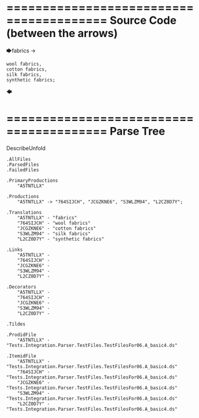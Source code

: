 ========================================
Source Code (between the arrows)
========================================

🡆fabrics ->

    wool fabrics,
    cotton fabrics,
    silk fabrics,
    synthetic fabrics;
🡄

========================================
Parse Tree
========================================
DescribeUnfold

    .AllFiles
    .ParsedFiles
    .FailedFiles

    .PrimaryProductions
        "A5TNTLLX" 

    .Productions
        "A5TNTLLX" -> "764SIJCH", "JCGZKNE6", "S3WLZM94", "L2CZ0D7Y";

    .Translations
        "A5TNTLLX" - "fabrics"
        "764SIJCH" - "wool fabrics"
        "JCGZKNE6" - "cotton fabrics"
        "S3WLZM94" - "silk fabrics"
        "L2CZ0D7Y" - "synthetic fabrics"

    .Links
        "A5TNTLLX" - 
        "764SIJCH" - 
        "JCGZKNE6" - 
        "S3WLZM94" - 
        "L2CZ0D7Y" - 

    .Decorators
        "A5TNTLLX" - 
        "764SIJCH" - 
        "JCGZKNE6" - 
        "S3WLZM94" - 
        "L2CZ0D7Y" - 

    .Tildes

    .ProdidFile
        "A5TNTLLX" - "Tests.Integration.Parser.TestFiles.TestFilesFor06.A_basic4.ds"

    .ItemidFile
        "A5TNTLLX" - "Tests.Integration.Parser.TestFiles.TestFilesFor06.A_basic4.ds"
        "764SIJCH" - "Tests.Integration.Parser.TestFiles.TestFilesFor06.A_basic4.ds"
        "JCGZKNE6" - "Tests.Integration.Parser.TestFiles.TestFilesFor06.A_basic4.ds"
        "S3WLZM94" - "Tests.Integration.Parser.TestFiles.TestFilesFor06.A_basic4.ds"
        "L2CZ0D7Y" - "Tests.Integration.Parser.TestFiles.TestFilesFor06.A_basic4.ds"

